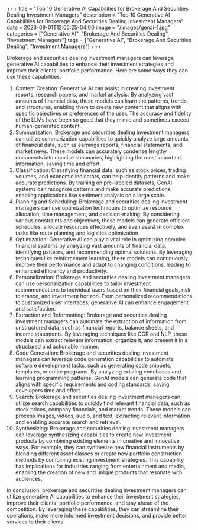 +++
title = "Top 10 Generative AI Capabilities for Brokerage And Securities Dealing Investment Managers"
description = "Top 10 Generative AI Capabilities for Brokerage And Securities Dealing Investment Managers"
date = 2023-09-01T12:05:25-04:00
image = "/images/genai-1.jpg"
categories = ["Generative AI", "Brokerage And Securities Dealing", "Investment Managers"]
tags = ["Generative AI", "Brokerage And Securities Dealing", "Investment Managers"]
+++

Brokerage and securities dealing investment managers can leverage generative AI capabilities to enhance their investment strategies and improve their clients' portfolio performance. Here are some ways they can use these capabilities:

1. Content Creation: Generative AI can assist in creating investment reports, research papers, and market analysis. By analyzing vast amounts of financial data, these models can learn the patterns, trends, and structures, enabling them to create new content that aligns with specific objectives or preferences of the user. The accuracy and fidelity of the LLMs have been so good that they mimic and sometimes exceed human-generated content.
2. Summarization: Brokerage and securities dealing investment managers can utilize summarization capabilities to quickly analyze large amounts of financial data, such as earnings reports, financial statements, and market news. These models can accurately condense lengthy documents into concise summaries, highlighting the most important information, saving time and effort.
3. Classification: Classifying financial data, such as stock prices, trading volumes, and economic indicators, can help identify patterns and make accurate predictions. By training on pre-labeled datasets, GenAI systems can recognize patterns and make accurate predictions, enabling applications like sentiment analysis on a large scale.
4. Planning and Scheduling: Brokerage and securities dealing investment managers can use optimization techniques to optimize resource allocation, time management, and decision-making. By considering various constraints and objectives, these models can generate efficient schedules, allocate resources effectively, and even assist in complex tasks like route planning and logistics optimization.
5. Optimization: Generative AI can play a vital role in optimizing complex financial systems by analyzing vast amounts of financial data, identifying patterns, and recommending optimal solutions. By leveraging techniques like reinforcement learning, these models can continuously improve their performance and adapt to changing conditions, leading to enhanced efficiency and productivity.
6. Personalization: Brokerage and securities dealing investment managers can use personalization capabilities to tailor investment recommendations to individual users based on their financial goals, risk tolerance, and investment horizon. From personalized recommendations to customized user interfaces, generative AI can enhance engagement and satisfaction.
7. Extraction and Reformatting: Brokerage and securities dealing investment managers can automate the extraction of information from unstructured data, such as financial reports, balance sheets, and income statements. By leveraging techniques like OCR and NLP, these models can extract relevant information, organize it, and present it in a structured and actionable manner.
8. Code Generation: Brokerage and securities dealing investment managers can leverage code generation capabilities to automate software development tasks, such as generating code snippets, templates, or entire programs. By analyzing existing codebases and learning programming patterns, GenAI models can generate code that aligns with specific requirements and coding standards, saving developers time and effort.
9. Search: Brokerage and securities dealing investment managers can utilize search capabilities to quickly find relevant financial data, such as stock prices, company financials, and market trends. These models can process images, videos, audio, and text, extracting relevant information and enabling accurate search and retrieval.
10. Synthesizing: Brokerage and securities dealing investment managers can leverage synthesizing capabilities to create new investment products by combining existing elements in creative and innovative ways. For example, they can synthesize new financial instruments by blending different asset classes or create new portfolio construction methods by combining existing investment strategies. This capability has implications for industries ranging from entertainment and media, enabling the creation of new and unique products that resonate with audiences.

In conclusion, brokerage and securities dealing investment managers can utilize generative AI capabilities to enhance their investment strategies, improve their clients' portfolio performance, and stay ahead of the competition. By leveraging these capabilities, they can streamline their operations, make more informed investment decisions, and provide better services to their clients.